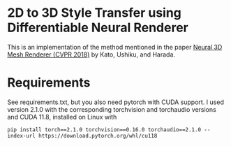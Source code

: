 # 2D to 3D Style Transfer using Differentiable Neural Renderer

This is an implementation of the method mentioned in the paper [Neural 3D Mesh Renderer (CVPR 2018)](http://hiroharu-kato.com/projects_en/neural_renderer.html) by Kato, Ushiku, and Harada.

# Requirements
See requirements.txt, but you also need pytorch with CUDA support. I used version 2.1.0 with the corresponding torchvision and torchaudio versions and CUDA 11.8, installed on Linux with 

`pip install torch==2.1.0 torchvision==0.16.0 torchaudio==2.1.0 --index-url https://download.pytorch.org/whl/cu118`





